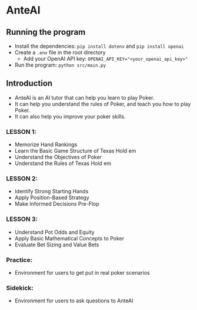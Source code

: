 # AnteAI
## Running the program
* Install the dependencies: `pip install dotenv` and `pip install openai`
* Create a `.env` file in the root directory
    * Add your OpenAI API key: `OPENAI_API_KEY="<your_openai_api_key>"`
* Run the program: `python src/main.py`

## Introduction
* AnteAI is an AI tutor that can help you learn to play Poker.
* It can help you understand the rules of Poker, and teach you how to play Poker.
* It can also help you improve your poker skills.

### LESSON 1:
* Memorize Hand Rankings
* Learn the Basic Game Structure of Texas Hold em
* Understand the Objectives of Poker
* Understand the Rules of Texas Hold em

### LESSON 2:
* Identify Strong Starting Hands
* Apply Position-Based Strategy
* Make Informed Decisions Pre-Flop

### LESSON 3:
* Understand Pot Odds and Equity
* Apply Basic Mathematical Concepts to Poker
* Evaluate Bet Sizing and Value Bets

### Practice:
* Environment for users to get put in real poker scenarios

### Sidekick:
* Environment for users to ask questions to AnteAI